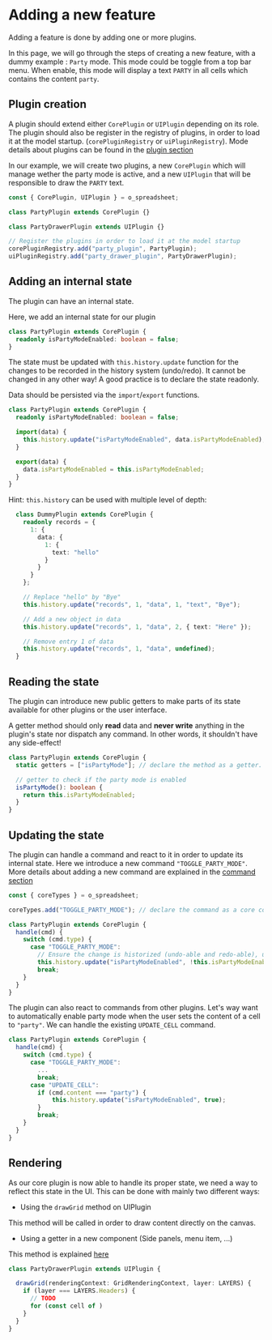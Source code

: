 # Adding a new feature

Adding a feature is done by adding one or more plugins.

In this page, we will go through the steps of creating a new feature, with a dummy
example : `Party` mode. This mode could be
toggle from a top bar menu. When enable, this mode will display a text `PARTY`
in all cells which contains the content `party`.

## Plugin creation

A plugin should extend either `CorePlugin` or `UIPlugin` depending on its role.
The plugin should also be register in the registry of plugins, in order to load
it at the model startup. (`corePluginRegistry` or `uiPluginRegistry`). Mode details
about plugins can be found in the [plugin section]("plugin.md)

In our example, we will create two plugins, a new `CorePlugin` which will manage
wether the party mode is active, and a new `UIPlugin` that will be responsible
to draw the `PARTY` text.

```typescript
const { CorePlugin, UIPlugin } = o_spreadsheet;

class PartyPlugin extends CorePlugin {}

class PartyDrawerPlugin extends UIPlugin {}

// Register the plugins in order to load it at the model startup
corePluginRegistry.add("party_plugin", PartyPlugin);
uiPluginRegistry.add("party_drawer_plugin", PartyDrawerPlugin);
```

## Adding an internal state

The plugin can have an internal state.

Here, we add an internal state for our plugin

```typescript
class PartyPlugin extends CorePlugin {
  readonly isPartyModeEnabled: boolean = false;
}
```

The state must be updated with `this.history.update` function for the changes to be recorded in the history system (undo/redo). It cannot be changed in any other way!
A good practice is to declare the state readonly.

Data should be persisted via the `import`/`export` functions.

```typescript
class PartyPlugin extends CorePlugin {
  readonly isPartyModeEnabled: boolean = false;

  import(data) {
    this.history.update("isPartyModeEnabled", data.isPartyModeEnabled);
  }

  export(data) {
    data.isPartyModeEnabled = this.isPartyModeEnabled;
  }
}
```

Hint: `this.history` can be used with multiple level of depth:

```typescript
  class DummyPlugin extends CorePlugin {
    readonly records = {
      1: {
        data: {
          1: {
            text: "hello"
          }
        }
      }
    };

    // Replace "hello" by "Bye"
    this.history.update("records", 1, "data", 1, "text", "Bye");

    // Add a new object in data
    this.history.update("records", 1, "data", 2, { text: "Here" });

    // Remove entry 1 of data
    this.history.update("records", 1, "data", undefined);
  }
```

## Reading the state

The plugin can introduce new public getters to make parts of its state available for other plugins or the user interface.

A getter method should only **read** data and **never write** anything in the plugin's state nor dispatch any command. In other words, it shouldn't have any side-effect!

```typescript
class PartyPlugin extends CorePlugin {
  static getters = ["isPartyMode"]; // declare the method as a getter.

  // getter to check if the party mode is enabled
  isPartyMode(): boolean {
    return this.isPartyModeEnabled;
  }
}
```

## Updating the state

The plugin can handle a command and react to it in order to update its internal
state. Here we introduce a new command `"TOGGLE_PARTY_MODE"`. More details about adding
a new command are explained in the [command section](command.md)

```typescript
const { coreTypes } = o_spreadsheet;

coreTypes.add("TOGGLE_PARTY_MODE"); // declare the command as a core command

class PartyPlugin extends CorePlugin {
  handle(cmd) {
    switch (cmd.type) {
      case "TOGGLE_PARTY_MODE":
        // Ensure the change is historized (undo-able and redo-able), using `this.history`.
        this.history.update("isPartyModeEnabled", !this.isPartyModeEnabled);
        break;
    }
  }
}
```

The plugin can also react to commands from other plugins. Let's way want to automatically enable party mode when the user sets the content of a cell to `"party"`. We can handle the existing `UPDATE_CELL` command.

```typescript
class PartyPlugin extends CorePlugin {
  handle(cmd) {
    switch (cmd.type) {
      case "TOGGLE_PARTY_MODE":
        ...
        break;
      case "UPDATE_CELL":
        if (cmd.content === "party") {
            this.history.update("isPartyModeEnabled", true);
        }
        break;
    }
  }
}
```

## Rendering

As our core plugin is now able to handle its proper state, we need a way to reflect this state in the UI. This can be done with mainly two different ways:

- Using the `drawGrid` method on UIPlugin

This method will be called in order to draw content directly on the canvas.

- Using a getter in a new component (Side panels, menu item, ...)

This method is explained [here](./ui_extension.md)

```typescript
class PartyDrawerPlugin extends UIPlugin {

  drawGrid(renderingContext: GridRenderingContext, layer: LAYERS) {
    if (layer === LAYERS.Headers) {
      // TODO
      for (const cell of )
    }
  }
}
```
